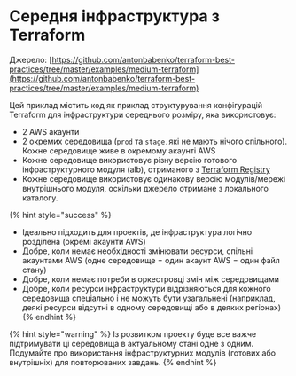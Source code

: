 # Середня інфраструктура з Terraform

Джерело: [https://github.com/antonbabenko/terraform-best-practices/tree/master/examples/medium-terraform](https://github.com/antonbabenko/terraform-best-practices/tree/master/examples/medium-terraform)

Цей приклад містить код як приклад структурування конфігурацій Terraform для інфраструктури середнього розміру, яка використовує:

* 2 AWS акаунти
* 2 окремих середовища (`prod` та `stage,`які не мають нічого спільного). Кожне середовище живе в окремому акаунті AWS
* Кожне середовище використовує різну версію готового інфраструктурного модуля (alb), отриманого з [Terraform Registry](https://registry.terraform.io)
* Кожне середовище використовує одинакову версію модулів/мережі внутрішнього модуля, оскільки джерело отримане з локального каталогу.

{% hint style="success" %}
* Ідеально підходить для проектів, де інфраструктура логічно розділена (окремі акаунти AWS)
* Добре, коли немає необхідності змінювати ресурси, спільні акаунтами AWS (одне середовище = один акаунт AWS = один файл стану)
* Добре, коли немає потреби в оркестровці змін між середовищами
* Добре, коли ресурси інфраструктури відрізняються для кожного середовища спеціально і не можуть бути узагальнені (наприклад, деякі ресурси відсутні в одному середовищі або в деяких регіонах)
{% endhint %}

{% hint style="warning" %}
Із розвитком проекту буде все важче підтримувати ці середовища в актуальному стані одне з одним. Подумайте про використання інфраструктурних модулів (готових або внутрішніх) для повторюваних завдань.
{% endhint %}

##
